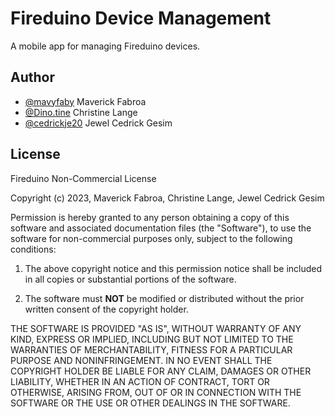 # Fireduino Device Management

A mobile app for managing Fireduino devices.

## Author

- [@mavyfaby](https://github.com/mavyfaby) Maverick Fabroa
- [@Dino.tine](https://github.com/Chrsitine23) Christine Lange
- [@cedrickje20](https://github.com/cedrickje20) Jewel Cedrick Gesim

## License

Fireduino Non-Commercial License

Copyright (c) 2023, Maverick Fabroa, Christine Lange, Jewel Cedrick Gesim

Permission is hereby granted to any person obtaining a copy
of this software and associated documentation files (the "Software"),
to use the software for non-commercial purposes only,
subject to the following conditions:

1. The above copyright notice and this permission notice shall be included
   in all copies or substantial portions of the software.

2. The software must **NOT** be modified or distributed without the prior
   written consent of the copyright holder.

THE SOFTWARE IS PROVIDED "AS IS", WITHOUT WARRANTY OF ANY KIND, EXPRESS OR
IMPLIED, INCLUDING BUT NOT LIMITED TO THE WARRANTIES OF MERCHANTABILITY,
FITNESS FOR A PARTICULAR PURPOSE AND NONINFRINGEMENT. IN NO EVENT SHALL
THE COPYRIGHT HOLDER BE LIABLE FOR ANY CLAIM, DAMAGES OR OTHER LIABILITY,
WHETHER IN AN ACTION OF CONTRACT, TORT OR OTHERWISE, ARISING FROM, OUT OF OR
IN CONNECTION WITH THE SOFTWARE OR THE USE OR OTHER DEALINGS IN THE SOFTWARE.
